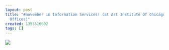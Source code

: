 ```yaml
---
layout: post
title: "#movember in Information Services! (at Art Institute Of Chicago Administrative
  Offices)"
created: 1353516002
tags: []
---
```

![](http://25.media.tumblr.com/tumblr_mdujmqowsH1rsr8w3o1_500.jpg)


